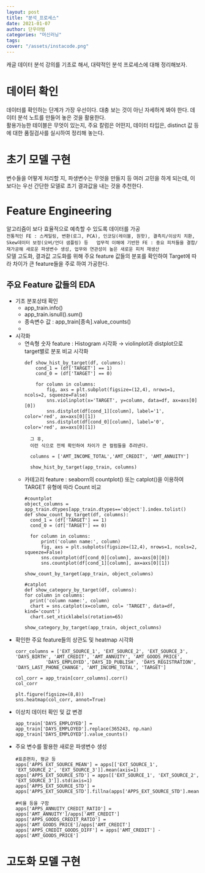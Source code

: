 ```yaml
---
layout: post
title: "분석_프로세스"
date: 2021-01-07
author: 단우아범
categories: "머신러닝"
tags:	
cover: "/assets/instacode.png"
---
```


캐글 데이터 분석 강의를 기초로 해서, 대략적인 분석 프로세스에 대해 정리해보자.  


# 데이터 확인  
데이터를 확인하는 단계가 가장 우선이다. 대충 보는 것이 아닌 자세하게 봐야 한다. 데이터 분석 노트를 만들어 놓은 것을 활용한다.  
활용가능한 테이블은 무엇이 있는지, 주요 칼럼은 어떤지, 데이터 타입은, distinct 값 등에 대한 품질검사를 실시하여 정리해 놓는다.  
  
  
# 초기 모델 구현  
변수들을 어떻게 처리할 지, 파생변수는 무엇을 만들지 등 여러 고민을 하게 되는데, 이보다는 우선 간단한 모델로 초기 결과값을 내는 것을 추천한다.  

# Feature Engineering  
알고리즘이 보다 효율적으로 예측할 수 있도록 데이터를 가공  
`전통적인 FE : 스케일링, 변환(로그, PCA), 인코딩(레이블, 원핫), 결측치/이상치 치환, Skew데이터 보정(오버/언더 샘플링) 등  
업무적 이해에 기반한 FE : 중요 피처들을 결합/재가공해 새로운 파생변수 생성, 업무와 연관성이 높은 새로운 피처 재생산`  
모델 고도화, 결과값 고도화를 위해 주요 feature 값들의 분포를 확인하여 Target에 따라 차이가 큰 feature들을 주로 하여 가공한다.  
  ## 주요 Feature 값들의 EDA  
  - 기초 분포상태 확인  
    - app_train.info()  
    - app_train.isnull().sum()  
    - 종속변수 값 : app_train[종속].value_counts()  
    - 
  - 시각화  
    - 연속형 숫자 feature : Histogram 시각화 → violinplot과 distplot으로 target별로 분포 비교 시각화  
      ```
      def show_hist_by_target(df, columns):
          cond_1 = (df['TARGET'] == 1)
          cond_0 = (df['TARGET'] == 0)

          for column in columns:
              fig, axs = plt.subplot(figsize=(12,4), nrows=1, ncols=2, squeeze=False)
              sns.violinplot(x='TARGET', y=column, data=df, ax=axs[0][0])
              sns.distplot(df[cond_1][column], label='1', color='red', ax=axs[0][1])
              sns.distplot(df[cond_0][column], label='0', color='red', ax=axs[0][1])
              
        그 후, 
        이런 식으로 전체 확인하여 차이가 큰 컬럼들을 추려낸다.
        
        columns = ['AMT_INCOME_TOTAL','AMT_CREDIT', 'AMT_ANNUITY']

        show_hist_by_target(app_train, columns)
      ```
    - 카테고리 feature : seaborn의 countplot() 또는 catplot()을 이용하여 TARGET 유형에 따라 Count 비교
      ```
      #countplot
      object_columns = app_train.dtypes[app_train.dtypes=='object'].index.tolist()
      def show_count_by_target(df, columns):
        cond_1 = (df['TARGET'] == 1)
        cond_0 = (df['TARGET'] == 0)

        for column in columns:
            print('column name:', column)
            fig, axs = plt.subplots(figsize=(12,4), nrows=1, ncols=2, squeeze=False)
            sns.countplot(df[cond_0][column], ax=axs[0][0])
            sns.countplot(df[cond_1][column], ax=axs[0][1])

      show_count_by_target(app_train, object_columns)
      
      #catplot
      def show_category_by_target(df, columns):
      for column in columns:
        print('column name:', column)
        chart = sns.catplot(x=column, col= 'TARGET', data=df, kind='count')
        chart.set_xticklabels(rotation=65)

      show_category_by_target(app_train, object_columns)
      ```
  - 확인한 주요 feature들의 상관도 및 heatmap 시각화  
    ```
    corr_columns = ['EXT_SOURCE_1', 'EXT_SOURCE_2', 'EXT_SOURCE_3', 'DAYS_BIRTH', 'AMT_CREDIT', 'AMT_ANNUITY', 'AMT_GOODS_PRICE',
               'DAYS_EMPLOYED','DAYS_ID_PUBLISH', 'DAYS_REGISTRATION', 'DAYS_LAST_PHONE_CHANGE', 'AMT_INCOME_TOTAL', 'TARGET']

    col_corr = app_train[corr_columns].corr()
    col_corr

    plt.figure(figsize=(8,8))
    sns.heatmap(col_corr, annot=True)
    ```
  - 이상치 데이터 확인 및 값 변경  
    ```
    app_train['DAYS_EMPLOYED'] = app_train['DAYS_EMPLOYED'].replace(365243, np.nan)
    app_train['DAYS_EMPLOYED'].value_counts()
    ```
  - 주요 변수를 활용한 새로운 파생변수 생성  
    ```
    #표준편차, 평균 등
    apps['APPS_EXT_SOURCE_MEAN'] = apps[['EXT_SOURCE_1', 'EXT_SOURCE_2', 'EXT_SOURCE_3']].mean(axis=1)
    apps['APPS_EXT_SOURCE_STD'] = apps[['EXT_SOURCE_1', 'EXT_SOURCE_2', 'EXT_SOURCE_3']].std(axis=1)
    apps['APPS_EXT_SOURCE_STD'] = apps['APPS_EXT_SOURCE_STD'].fillna(apps['APPS_EXT_SOURCE_STD'].mean())
    
    #비율 등을 구함
    apps['APPS_ANNUITY_CREDIT_RATIO'] = apps['AMT_ANNUITY']/apps['AMT_CREDIT']
    apps['APPS_GOODS_CREDIT_RATIO'] = apps['AMT_GOODS_PRICE']/apps['AMT_CREDIT']
    apps['APPS_CREDIT_GOODS_DIFF'] = apps['AMT_CREDIT'] - apps['AMT_GOODS_PRICE']
    ```  

# 고도화 모델 구현  

